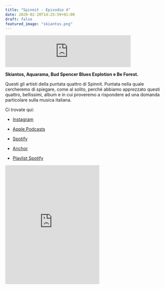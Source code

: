```yaml
---
title: "Spinnit - Episodio 4"
date: 2020-02-20T14:25:59+01:00
draft: false
featured_image: "skiantos.png"
---
```


<iframe src="https://anchor.fm/spinnit/embed/episodes/Spinnit--Episodio-4-eav111" height="102px" width="400px" frameborder="0" scrolling="no"></iframe>

**Skiantos, Aquarama, Bud Spencer Blues Explotion e Be Forest.** 

Questi gli artisti della puntata quattro di Spinnit. Puntata nella quale cercheremo di spiegare, come al solito, perché abbiamo apprezzato questi quattro, bellissimi, album e in cui proveremo a rispondere ad una domanda particolare sulla musica italiana. 

Ci trovate qui: 

* [Instagram](https://www.instagram.com/spinn.it/?hl=it)

* [Apple Podcasts](https://podcasts.apple.com/it/podcast/spinnit/id1498105053)

* [Spotify](https://open.spotify.com/show/0gQCl58EojARqQR8i0U5LL?si=SZjPORBkSjij\_rmxDx-Upg)

* [Anchor](https://anchor.fm/spinnit)

* [Playlist Spotify](https://open.spotify.com/user/11130625143/playlist/3YM3z0s6aXpzRzD5j0bb8q?si=\_U\_vmSzEQrWEkF9sMdPHeQ)

<iframe src="https://open.spotify.com/embed/playlist/3YM3z0s6aXpzRzD5j0bb8q" width="300" height="380" frameborder="0" allowtransparency="true" allow="encrypted-media"></iframe>